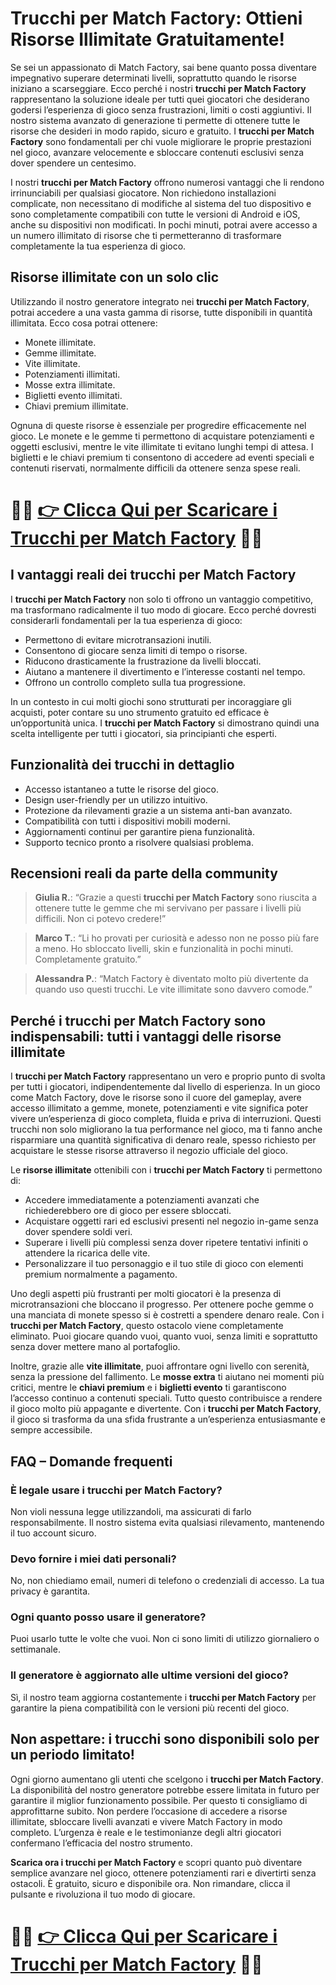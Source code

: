 <h1>Trucchi per Match Factory: Ottieni Risorse Illimitate Gratuitamente!</h1>

<p>Se sei un appassionato di Match Factory, sai bene quanto possa diventare impegnativo superare determinati livelli, soprattutto quando le risorse iniziano a scarseggiare. Ecco perché i nostri <strong>trucchi per Match Factory</strong> rappresentano la soluzione ideale per tutti quei giocatori che desiderano godersi l’esperienza di gioco senza frustrazioni, limiti o costi aggiuntivi. Il nostro sistema avanzato di generazione ti permette di ottenere tutte le risorse che desideri in modo rapido, sicuro e gratuito. I <strong>trucchi per Match Factory</strong> sono fondamentali per chi vuole migliorare le proprie prestazioni nel gioco, avanzare velocemente e sbloccare contenuti esclusivi senza dover spendere un centesimo.</p>

<p>I nostri <strong>trucchi per Match Factory</strong> offrono numerosi vantaggi che li rendono irrinunciabili per qualsiasi giocatore. Non richiedono installazioni complicate, non necessitano di modifiche al sistema del tuo dispositivo e sono completamente compatibili con tutte le versioni di Android e iOS, anche su dispositivi non modificati. In pochi minuti, potrai avere accesso a un numero illimitato di risorse che ti permetteranno di trasformare completamente la tua esperienza di gioco.</p>

<h2>Risorse illimitate con un solo clic</h2>

<p>Utilizzando il nostro generatore integrato nei <strong>trucchi per Match Factory</strong>, potrai accedere a una vasta gamma di risorse, tutte disponibili in quantità illimitata. Ecco cosa potrai ottenere:</p>

<ul>
  <li>Monete illimitate.</li>
  <li>Gemme illimitate.</li>
  <li>Vite illimitate.</li>
  <li>Potenziamenti illimitati.</li>
  <li>Mosse extra illimitate.</li>
  <li>Biglietti evento illimitati.</li>
  <li>Chiavi premium illimitate.</li>
</ul>

<p>Ognuna di queste risorse è essenziale per progredire efficacemente nel gioco. Le monete e le gemme ti permettono di acquistare potenziamenti e oggetti esclusivi, mentre le vite illimitate ti evitano lunghi tempi di attesa. I biglietti e le chiavi premium ti consentono di accedere ad eventi speciali e contenuti riservati, normalmente difficili da ottenere senza spese reali.</p>

# 🔴🔴 **[👉 Clicca Qui per Scaricare i Trucchi per Match Factory](https://tinyurl.com/RapRhyt)** 🔴🔴

<h2>I vantaggi reali dei trucchi per Match Factory</h2>

<p>I <strong>trucchi per Match Factory</strong> non solo ti offrono un vantaggio competitivo, ma trasformano radicalmente il tuo modo di giocare. Ecco perché dovresti considerarli fondamentali per la tua esperienza di gioco:</p>

<ul>
  <li>Permettono di evitare microtransazioni inutili.</li>
  <li>Consentono di giocare senza limiti di tempo o risorse.</li>
  <li>Riducono drasticamente la frustrazione da livelli bloccati.</li>
  <li>Aiutano a mantenere il divertimento e l’interesse costanti nel tempo.</li>
  <li>Offrono un controllo completo sulla tua progressione.</li>
</ul>

<p>In un contesto in cui molti giochi sono strutturati per incoraggiare gli acquisti, poter contare su uno strumento gratuito ed efficace è un’opportunità unica. I <strong>trucchi per Match Factory</strong> si dimostrano quindi una scelta intelligente per tutti i giocatori, sia principianti che esperti.</p>

<h2>Funzionalità dei trucchi in dettaglio</h2>

<ul>
  <li>Accesso istantaneo a tutte le risorse del gioco.</li>
  <li>Design user-friendly per un utilizzo intuitivo.</li>
  <li>Protezione da rilevamenti grazie a un sistema anti-ban avanzato.</li>
  <li>Compatibilità con tutti i dispositivi mobili moderni.</li>
  <li>Aggiornamenti continui per garantire piena funzionalità.</li>
  <li>Supporto tecnico pronto a risolvere qualsiasi problema.</li>
</ul>

<h2>Recensioni reali da parte della community</h2>

<blockquote>
<p><strong>Giulia R.</strong>: “Grazie a questi <strong>trucchi per Match Factory</strong> sono riuscita a ottenere tutte le gemme che mi servivano per passare i livelli più difficili. Non ci potevo credere!”</p>
</blockquote>

<blockquote>
<p><strong>Marco T.</strong>: “Li ho provati per curiosità e adesso non ne posso più fare a meno. Ho sbloccato livelli, skin e funzionalità in pochi minuti. Completamente gratuito.”</p>
</blockquote>

<blockquote>
<p><strong>Alessandra P.</strong>: “Match Factory è diventato molto più divertente da quando uso questi trucchi. Le vite illimitate sono davvero comode.”</p>
</blockquote>

<h2>Perché i trucchi per Match Factory sono indispensabili: tutti i vantaggi delle risorse illimitate</h2>

<p>I <strong>trucchi per Match Factory</strong> rappresentano un vero e proprio punto di svolta per tutti i giocatori, indipendentemente dal livello di esperienza. In un gioco come Match Factory, dove le risorse sono il cuore del gameplay, avere accesso illimitato a gemme, monete, potenziamenti e vite significa poter vivere un’esperienza di gioco completa, fluida e priva di interruzioni. Questi trucchi non solo migliorano la tua performance nel gioco, ma ti fanno anche risparmiare una quantità significativa di denaro reale, spesso richiesto per acquistare le stesse risorse attraverso il negozio ufficiale del gioco.</p>

<p>Le <strong>risorse illimitate</strong> ottenibili con i <strong>trucchi per Match Factory</strong> ti permettono di:</p>

<ul>
  <li>Accedere immediatamente a potenziamenti avanzati che richiederebbero ore di gioco per essere sbloccati.</li>
  <li>Acquistare oggetti rari ed esclusivi presenti nel negozio in-game senza dover spendere soldi veri.</li>
  <li>Superare i livelli più complessi senza dover ripetere tentativi infiniti o attendere la ricarica delle vite.</li>
  <li>Personalizzare il tuo personaggio e il tuo stile di gioco con elementi premium normalmente a pagamento.</li>
</ul>

<p>Uno degli aspetti più frustranti per molti giocatori è la presenza di microtransazioni che bloccano il progresso. Per ottenere poche gemme o una manciata di monete spesso si è costretti a spendere denaro reale. Con i <strong>trucchi per Match Factory</strong>, questo ostacolo viene completamente eliminato. Puoi giocare quando vuoi, quanto vuoi, senza limiti e soprattutto senza dover mettere mano al portafoglio.</p>

<p>Inoltre, grazie alle <strong>vite illimitate</strong>, puoi affrontare ogni livello con serenità, senza la pressione del fallimento. Le <strong>mosse extra</strong> ti aiutano nei momenti più critici, mentre le <strong>chiavi premium</strong> e i <strong>biglietti evento</strong> ti garantiscono l’accesso continuo a contenuti speciali. Tutto questo contribuisce a rendere il gioco molto più appagante e divertente. Con i <strong>trucchi per Match Factory</strong>, il gioco si trasforma da una sfida frustrante a un’esperienza entusiasmante e sempre accessibile.</p>

<h2>FAQ – Domande frequenti</h2>

<h3>È legale usare i trucchi per Match Factory?</h3>
<p>Non violi nessuna legge utilizzandoli, ma assicurati di farlo responsabilmente. Il nostro sistema evita qualsiasi rilevamento, mantenendo il tuo account sicuro.</p>

<h3>Devo fornire i miei dati personali?</h3>
<p>No, non chiediamo email, numeri di telefono o credenziali di accesso. La tua privacy è garantita.</p>

<h3>Ogni quanto posso usare il generatore?</h3>
<p>Puoi usarlo tutte le volte che vuoi. Non ci sono limiti di utilizzo giornaliero o settimanale.</p>

<h3>Il generatore è aggiornato alle ultime versioni del gioco?</h3>
<p>Sì, il nostro team aggiorna costantemente i <strong>trucchi per Match Factory</strong> per garantire la piena compatibilità con le versioni più recenti del gioco.</p>

<h2>Non aspettare: i trucchi sono disponibili solo per un periodo limitato!</h2>

<p>Ogni giorno aumentano gli utenti che scelgono i <strong>trucchi per Match Factory</strong>. La disponibilità del nostro generatore potrebbe essere limitata in futuro per garantire il miglior funzionamento possibile. Per questo ti consigliamo di approfittarne subito. Non perdere l’occasione di accedere a risorse illimitate, sbloccare livelli avanzati e vivere Match Factory in modo completo. L’urgenza è reale e le testimonianze degli altri giocatori confermano l’efficacia del nostro strumento.</p>

<p><strong>Scarica ora i trucchi per Match Factory</strong> e scopri quanto può diventare semplice avanzare nel gioco, ottenere potenziamenti rari e divertirti senza ostacoli. È gratuito, sicuro e disponibile ora. Non rimandare, clicca il pulsante e rivoluziona il tuo modo di giocare.</p>

# 🔴🔴 **[👉 Clicca Qui per Scaricare i Trucchi per Match Factory](https://tinyurl.com/RapRhyt)** 🔴🔴
